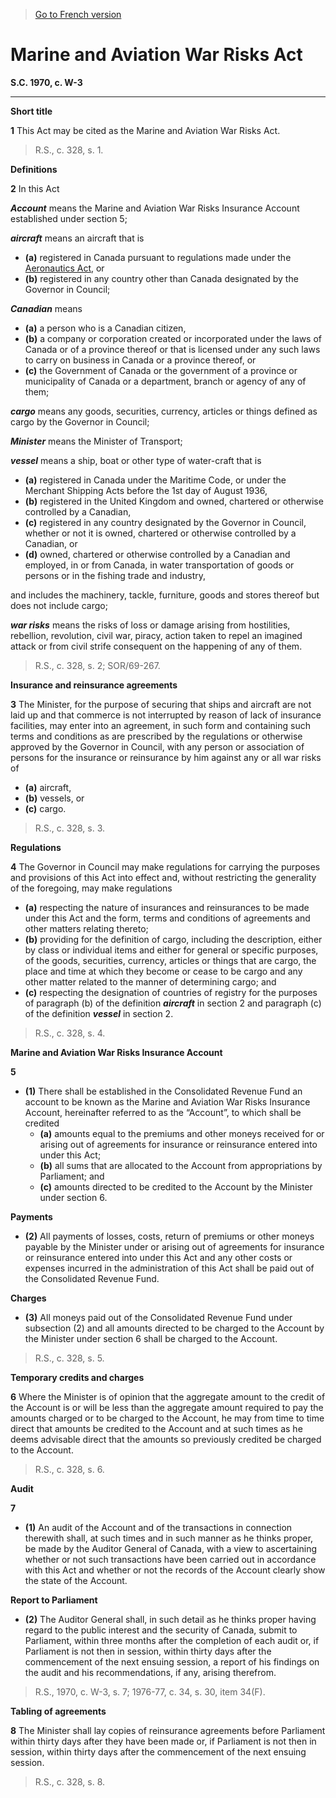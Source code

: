 > [Go to French version](/fr/Lois/Lois%20du%20Canada/1970/ch.%20W-3.md)

# Marine and Aviation War Risks Act

**S.C. 1970, c. W-3**


----------



**Short title**

**1** This Act may be cited as the Marine and Aviation War Risks Act.
> R.S., c. 328, s. 1.





**Definitions**

**2** In this Act

***Account*** means the Marine and Aviation War Risks Insurance Account established under section 5;

***aircraft*** means an aircraft that is
- **(a)** registered in Canada pursuant to regulations made under the [Aeronautics Act](/en/Acts/Revised%20Statutes%20of%20Canada/A/A-2.md), or
- **(b)** registered in any country other than Canada designated by the Governor in Council;

***Canadian*** means
- **(a)** a person who is a Canadian citizen,
- **(b)** a company or corporation created or incorporated under the laws of Canada or of a province thereof or that is licensed under any such laws to carry on business in Canada or a province thereof, or
- **(c)** the Government of Canada or the government of a province or municipality of Canada or a department, branch or agency of any of them;

***cargo*** means any goods, securities, currency, articles or things defined as cargo by the Governor in Council;

***Minister*** means the Minister of Transport;

***vessel*** means a ship, boat or other type of water-craft that is
- **(a)** registered in Canada under the Maritime Code, or under the Merchant Shipping Acts before the 1st day of August 1936,
- **(b)** registered in the United Kingdom and owned, chartered or otherwise controlled by a Canadian,
- **(c)** registered in any country designated by the Governor in Council, whether or not it is owned, chartered or otherwise controlled by a Canadian, or
- **(d)** owned, chartered or otherwise controlled by a Canadian and employed, in or from Canada, in water transportation of goods or persons or in the fishing trade and industry,

and includes the machinery, tackle, furniture, goods and stores thereof but does not include cargo;

***war risks*** means the risks of loss or damage arising from hostilities, rebellion, revolution, civil war, piracy, action taken to repel an imagined attack or from civil strife consequent on the happening of any of them. 
> R.S., c. 328, s. 2; SOR/69-267.





**Insurance and reinsurance agreements**

**3** The Minister, for the purpose of securing that ships and aircraft are not laid up and that commerce is not interrupted by reason of lack of insurance facilities, may enter into an agreement, in such form and containing such terms and conditions as are prescribed by the regulations or otherwise approved by the Governor in Council, with any person or association of persons for the insurance or reinsurance by him against any or all war risks of
- **(a)** aircraft,
- **(b)** vessels, or
- **(c)** cargo.
> R.S., c. 328, s. 3.





**Regulations**

**4** The Governor in Council may make regulations for carrying the purposes and provisions of this Act into effect and, without restricting the generality of the foregoing, may make regulations
- **(a)** respecting the nature of insurances and reinsurances to be made under this Act and the form, terms and conditions of agreements and other matters relating thereto;
- **(b)** providing for the definition of cargo, including the description, either by class or individual items and either for general or specific purposes, of the goods, securities, currency, articles or things that are cargo, the place and time at which they become or cease to be cargo and any other matter related to the manner of determining cargo; and
- **(c)** respecting the designation of countries of registry for the purposes of paragraph (b) of the definition ***aircraft*** in section 2 and paragraph (c) of the definition ***vessel*** in section 2.
> R.S., c. 328, s. 4.





**Marine and Aviation War Risks Insurance Account**

**5** 

- **(1)** There shall be established in the Consolidated Revenue Fund an account to be known as the Marine and Aviation War Risks Insurance Account, hereinafter referred to as the “Account”, to which shall be credited
	- **(a)** amounts equal to the premiums and other moneys received for or arising out of agreements for insurance or reinsurance entered into under this Act;
	- **(b)** all sums that are allocated to the Account from appropriations by Parliament; and
	- **(c)** amounts directed to be credited to the Account by the Minister under section 6.

**Payments**

- **(2)** All payments of losses, costs, return of premiums or other moneys payable by the Minister under or arising out of agreements for insurance or reinsurance entered into under this Act and any other costs or expenses incurred in the administration of this Act shall be paid out of the Consolidated Revenue Fund.

**Charges**

- **(3)** All moneys paid out of the Consolidated Revenue Fund under subsection (2) and all amounts directed to be charged to the Account by the Minister under section 6 shall be charged to the Account.
> R.S., c. 328, s. 5.





**Temporary credits and charges**

**6** Where the Minister is of opinion that the aggregate amount to the credit of the Account is or will be less than the aggregate amount required to pay the amounts charged or to be charged to the Account, he may from time to time direct that amounts be credited to the Account and at such times as he deems advisable direct that the amounts so previously credited be charged to the Account.
> R.S., c. 328, s. 6.





**Audit**

**7** 

- **(1)** An audit of the Account and of the transactions in connection therewith shall, at such times and in such manner as he thinks proper, be made by the Auditor General of Canada, with a view to ascertaining whether or not such transactions have been carried out in accordance with this Act and whether or not the records of the Account clearly show the state of the Account.

**Report to Parliament**

- **(2)** The Auditor General shall, in such detail as he thinks proper having regard to the public interest and the security of Canada, submit to Parliament, within three months after the completion of each audit or, if Parliament is not then in session, within thirty days after the commencement of the next ensuing session, a report of his findings on the audit and his recommendations, if any, arising therefrom.
> R.S., 1970, c. W-3, s. 7; 1976-77, c. 34, s. 30, item 34(F).





**Tabling of agreements**

**8** The Minister shall lay copies of reinsurance agreements before Parliament within thirty days after they have been made or, if Parliament is not then in session, within thirty days after the commencement of the next ensuing session.
> R.S., c. 328, s. 8.



